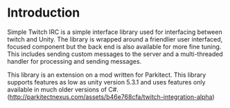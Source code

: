# Introduction

Simple Twitch IRC is a simple interface library used for interfacing between
twitch and Unity. The library is wrapped around a friendlier user interfaced,
focused component but the back end is also available for more fine tuning.
This includes sending custom messages to the server and a multi-threaded
handler for processing and sending messages.

This library is an extension on a mod written for Parkitect. This library
supports features as low as unity version 5.3.1 and uses features only available
in much older versions of C#. (http://parkitectnexus.com/assets/b46e768cfa/twitch-integration-alpha)



